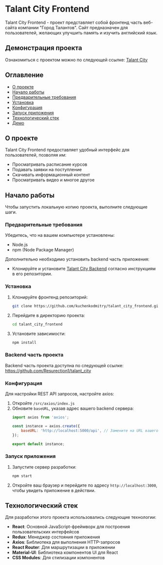 # Talant City Frontend

Talant City Frontend - проект представляет собой фронтенд часть веб-сайта компании "Город Талантов". Сайт предназначен для пользователей, желающих улучшить память и изучить английский язык.

## Демонстрация проекта

Ознакомиться с проектом можно по следующей ссылке: [Talant City](https://talentcity.ru/)


## Оглавление

- [О проекте](#о-проекте)
- [Начало работы](#начало-работы)
- [Предварительные требования](#предварительные-требования)
- [Установка](#установка)
- [Конфигурация](#конфигурация)
- [Запуск приложения](#запуск-приложения)
- [Технологический стек](#технологический-стек)
- [Демо](#демо)

## О проекте

Talant City Frontend предоставляет удобный интерфейс для пользователей, позволяя им:

- Просматривать расписание курсов
- Подавать заявки на поступление
- Скачивать информационный контент
- Просматривать видео и многое другое

## Начало работы

Чтобы запустить локальную копию проекта, выполните следующие шаги.

### Предварительные требования

Убедитесь, что на вашем компьютере установлены:

- Node.js
- npm (Node Package Manager)

Дополнительно необходимо установить backend часть приложения:

- Клонируйте и установите [Talant City Backend](https://github.com/Resurection1/talant_city) согласно инструкциям в его репозитории.

### Установка

1. Клонируйте фронтенд репозиторий:
    ```sh
    git clone https://github.com/kuchenkodmitry/talant_city_frontend.git
    ```

2. Перейдите в директорию проекта:
    ```sh
    cd talant_city_frontend
    ```

3. Установите зависимости:
    ```sh
    npm install
    ```
### Backend часть проекта 

Backend часть проекта доступна по следующей ссылке: https://github.com/Resurection1/talant_city

### Конфигурация

Для настройки REST API запросов, настройте axios:

1. Откройте `/src/axios/index.js`
2. Обновите `baseURL`, указав адрес вашего backend сервера:
    ```javascript
    import axios from 'axios';

    const instance = axios.create({
        baseURL: 'http://localhost:5000/api', // Замените на URL вашего backend сервера
    });

    export default instance;
    ```

### Запуск приложения

1. Запустите сервер разработки:
    ```sh
    npm start
    ```

2. Откройте ваш браузер и перейдите по адресу `http://localhost:3000`, чтобы увидеть приложение в действии.

## Технологический стек

Для разработки этого проекта использовались следующие технологии:

- **React**: Основной JavaScript-фреймворк для построения пользовательских интерфейсов
- **Redux**: Менеджер состояния приложения
- **Axios**: Библиотека для выполнения HTTP-запросов
- **React Router**: Для маршрутизации в приложении
- **Material-UI**: Библиотека компонентов UI для React
- **CSS Modules**: Для стилизации компонентов

